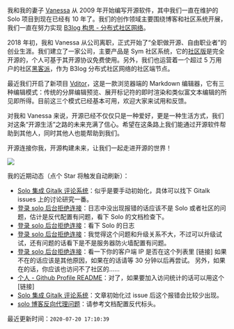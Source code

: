 我和我的妻子 [Vanessa](https://github.com/Vanessa219) 从 2009 年开始编写开源软件，其中我们一直在维护的 Solo 项目到现在已经有 10 年了。我们的创作领域主要围绕博客和社区系统开展，我们一直在努力实现 [B3log 构思 - 分布式社区网络](https://hacpai.com/article/1546941897596)。

2018 年初，我和 Vanessa 从公司离职，正式开始了“全职做开源、自由职业者”的创业生涯。我们建立了一家公司，主要产品是 Sym 社区系统，它的[社区版](https://github.com/88250/symphony)是完全开源的，个人可基于其开源协议免费使用。另外，我们也运营着一个超过 5 万用户的社区[黑客派](https://hacpai.com)，作为 B3log 分布式社区网络的社区端节点。

最近我们开启了新项目 [Vditor](https://github.com/Vanessa219/vditor)，这是一款浏览器端的 Markdown 编辑器，它有三种编辑模式：传统的分屏编辑预览、展开标记符的即时渲染和类似富文本编辑的所见即所得。目前这三个模式已经基本可用，欢迎大家来试用和反馈。

对我和 Vanessa 来说，开源已经不仅仅只是一种爱好，更是一种生活方式，我们对这条“开源生活”之路的未来充满了信心。希望在这条路上我们能通过开源软件帮助到其他人，同时其他人也能帮助到我们。

开源连接你我，开源构建未来，让我们一起走进开源的世界！

<a title="Hits" target="_blank" href="https://github.com/88250/88250"><img src="https://hits.b3log.org/88250/88250.svg"></a>

我的近期动态（点个 Star 将触发自动刷新）：

<!--events start -->

* [Solo 集成 Gitalk 评论系统](https://hacpai.com/article/1594988019287/comment/1595234799824#comments)：似乎是要手动初始化，具体可以找下 Gitalk issues 上的讨论研究一番。
* [登录 solo 后台拒绝连接](https://hacpai.com/article/1595226963494/comment/1595231314445#comments)：日志中没出现报错的话应该不是 Solo 或者社区的问题，估计是反代配置有问题，看下 Solo 的文档检查下。
* [登录 solo 后台拒绝连接](https://hacpai.com/article/1595226963494/comment/1595229962617#comments)：看下 Solo 的日志
* [登录 solo 后台拒绝连接](https://hacpai.com/article/1595226963494/comment/1595228355672#comments)：我觉得这个问题和升级关系不大，不过可以升级试试，还有问题的话看下是不是服务器防火墙配置有问题。
* [登录 solo 后台拒绝连接](https://hacpai.com/article/1595226963494/comment/1595227359814#comments)：看一下你的客户端 IP 是否在这个列表里 [链接] 如果不在的话应该是其他原因，如果在的话请等 30 分钟以后再尝试。 另外，如果在的话，你应该也访问不了社区的……
* [个人 - Github Profile README](https://hacpai.com/article/1595075885588/comment/1595219245413#comments)：对了，如果要加入访问统计的话可以用这个 [链接]
* [Solo 集成 Gitalk 评论系统](https://hacpai.com/article/1594988019287/comment/1595210025827#comments)：文章初始化过 issue 后这个报错会比较少出现。
* [solo 博客反向代理问题](https://hacpai.com/article/1595199875500/comment/1595203251435#comments)：请参考文档配置反代标头。

最近更新时间：`2020-07-20 17:10:39`

<!--events end -->
